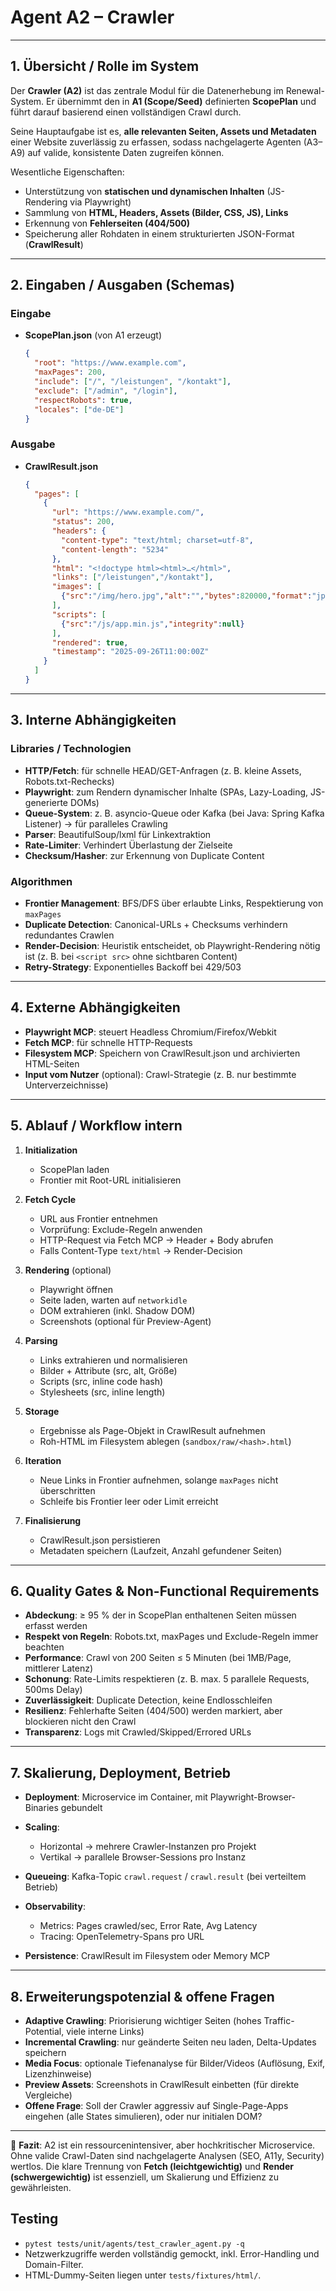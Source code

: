 # Agent A2 – Crawler

---

## 1. Übersicht / Rolle im System

Der **Crawler (A2)** ist das zentrale Modul für die Datenerhebung im Renewal-System. Er übernimmt den in **A1 (Scope/Seed)** definierten **ScopePlan** und führt darauf basierend einen vollständigen Crawl durch.

Seine Hauptaufgabe ist es, **alle relevanten Seiten, Assets und Metadaten** einer Website zuverlässig zu erfassen, sodass nachgelagerte Agenten (A3–A9) auf valide, konsistente Daten zugreifen können.

Wesentliche Eigenschaften:

* Unterstützung von **statischen und dynamischen Inhalten** (JS-Rendering via Playwright)
* Sammlung von **HTML, Headers, Assets (Bilder, CSS, JS), Links**
* Erkennung von **Fehlerseiten (404/500)**
* Speicherung aller Rohdaten in einem strukturierten JSON-Format (**CrawlResult**)

---

## 2. Eingaben / Ausgaben (Schemas)

### Eingabe

* **ScopePlan.json** (von A1 erzeugt)

  ```json
  {
    "root": "https://www.example.com",
    "maxPages": 200,
    "include": ["/", "/leistungen", "/kontakt"],
    "exclude": ["/admin", "/login"],
    "respectRobots": true,
    "locales": ["de-DE"]
  }
  ```

### Ausgabe

* **CrawlResult.json**

  ```json
  {
    "pages": [
      {
        "url": "https://www.example.com/",
        "status": 200,
        "headers": {
          "content-type": "text/html; charset=utf-8",
          "content-length": "5234"
        },
        "html": "<!doctype html><html>…</html>",
        "links": ["/leistungen","/kontakt"],
        "images": [
          {"src":"/img/hero.jpg","alt":"","bytes":820000,"format":"jpeg"}
        ],
        "scripts": [
          {"src":"/js/app.min.js","integrity":null}
        ],
        "rendered": true,
        "timestamp": "2025-09-26T11:00:00Z"
      }
    ]
  }
  ```

---

## 3. Interne Abhängigkeiten

### Libraries / Technologien

* **HTTP/Fetch**: für schnelle HEAD/GET-Anfragen (z. B. kleine Assets, Robots.txt-Rechecks)
* **Playwright**: zum Rendern dynamischer Inhalte (SPAs, Lazy-Loading, JS-generierte DOMs)
* **Queue-System**: z. B. asyncio-Queue oder Kafka (bei Java: Spring Kafka Listener) → für paralleles Crawling
* **Parser**: BeautifulSoup/lxml für Linkextraktion
* **Rate-Limiter**: Verhindert Überlastung der Zielseite
* **Checksum/Hasher**: zur Erkennung von Duplicate Content

### Algorithmen

* **Frontier Management**: BFS/DFS über erlaubte Links, Respektierung von `maxPages`
* **Duplicate Detection**: Canonical-URLs + Checksums verhindern redundantes Crawlen
* **Render-Decision**: Heuristik entscheidet, ob Playwright-Rendering nötig ist (z. B. bei `<script src>` ohne sichtbaren Content)
* **Retry-Strategy**: Exponentielles Backoff bei 429/503

---

## 4. Externe Abhängigkeiten

* **Playwright MCP**: steuert Headless Chromium/Firefox/Webkit
* **Fetch MCP**: für schnelle HTTP-Requests
* **Filesystem MCP**: Speichern von CrawlResult.json und archivierten HTML-Seiten
* **Input vom Nutzer** (optional): Crawl-Strategie (z. B. nur bestimmte Unterverzeichnisse)

---

## 5. Ablauf / Workflow intern

1. **Initialization**

   * ScopePlan laden
   * Frontier mit Root-URL initialisieren

2. **Fetch Cycle**

   * URL aus Frontier entnehmen
   * Vorprüfung: Exclude-Regeln anwenden
   * HTTP-Request via Fetch MCP → Header + Body abrufen
   * Falls Content-Type `text/html` → Render-Decision

3. **Rendering** (optional)

   * Playwright öffnen
   * Seite laden, warten auf `networkidle`
   * DOM extrahieren (inkl. Shadow DOM)
   * Screenshots (optional für Preview-Agent)

4. **Parsing**

   * Links extrahieren und normalisieren
   * Bilder + Attribute (src, alt, Größe)
   * Scripts (src, inline code hash)
   * Stylesheets (src, inline length)

5. **Storage**

   * Ergebnisse als Page-Objekt in CrawlResult aufnehmen
   * Roh-HTML im Filesystem ablegen (`sandbox/raw/<hash>.html`)

6. **Iteration**

   * Neue Links in Frontier aufnehmen, solange `maxPages` nicht überschritten
   * Schleife bis Frontier leer oder Limit erreicht

7. **Finalisierung**

   * CrawlResult.json persistieren
   * Metadaten speichern (Laufzeit, Anzahl gefundener Seiten)

---

## 6. Quality Gates & Non-Functional Requirements

* **Abdeckung**: ≥ 95 % der in ScopePlan enthaltenen Seiten müssen erfasst werden
* **Respekt von Regeln**: Robots.txt, maxPages und Exclude-Regeln immer beachten
* **Performance**: Crawl von 200 Seiten ≤ 5 Minuten (bei 1MB/Page, mittlerer Latenz)
* **Schonung**: Rate-Limits respektieren (z. B. max. 5 parallele Requests, 500ms Delay)
* **Zuverlässigkeit**: Duplicate Detection, keine Endlosschleifen
* **Resilienz**: Fehlerhafte Seiten (404/500) werden markiert, aber blockieren nicht den Crawl
* **Transparenz**: Logs mit Crawled/Skipped/Errored URLs

---

## 7. Skalierung, Deployment, Betrieb

* **Deployment**: Microservice im Container, mit Playwright-Browser-Binaries gebundelt
* **Scaling**:

  * Horizontal → mehrere Crawler-Instanzen pro Projekt
  * Vertikal → parallele Browser-Sessions pro Instanz
* **Queueing**: Kafka-Topic `crawl.request` / `crawl.result` (bei verteiltem Betrieb)
* **Observability**:

  * Metrics: Pages crawled/sec, Error Rate, Avg Latency
  * Tracing: OpenTelemetry-Spans pro URL
* **Persistence**: CrawlResult im Filesystem oder Memory MCP

---

## 8. Erweiterungspotenzial & offene Fragen

* **Adaptive Crawling**: Priorisierung wichtiger Seiten (hohes Traffic-Potential, viele interne Links)
* **Incremental Crawling**: nur geänderte Seiten neu laden, Delta-Updates speichern
* **Media Focus**: optionale Tiefenanalyse für Bilder/Videos (Auflösung, Exif, Lizenzhinweise)
* **Preview Assets**: Screenshots in CrawlResult einbetten (für direkte Vergleiche)
* **Offene Frage**: Soll der Crawler aggressiv auf Single-Page-Apps eingehen (alle States simulieren), oder nur initialen DOM?

---

📄 **Fazit**:
A2 ist ein ressourcenintensiver, aber hochkritischer Microservice. Ohne valide Crawl-Daten sind nachgelagerte Analysen (SEO, A11y, Security) wertlos. Die klare Trennung von **Fetch (leichtgewichtig)** und **Render (schwergewichtig)** ist essenziell, um Skalierung und Effizienz zu gewährleisten.

## Testing

* `pytest tests/unit/agents/test_crawler_agent.py -q`
* Netzwerkzugriffe werden vollständig gemockt, inkl. Error-Handling und Domain-Filter.
* HTML-Dummy-Seiten liegen unter `tests/fixtures/html/`.

